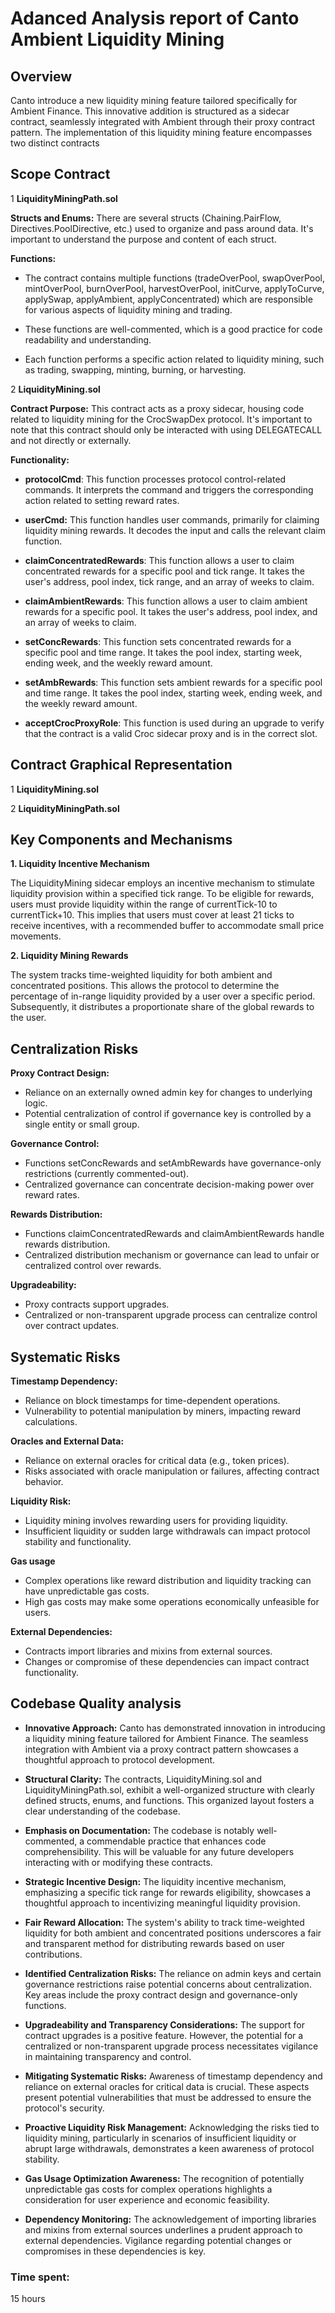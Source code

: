 


# Adanced Analysis report of Canto Ambient Liquidity Mining 



## Overview

Canto introduce a new liquidity mining feature tailored specifically for Ambient Finance. This innovative addition is structured as a sidecar contract, seamlessly integrated with Ambient through their proxy contract pattern. The implementation of this liquidity mining feature encompasses two distinct contracts



## Scope Contract

1 **LiquidityMiningPath.sol**


**Structs and Enums:** There are several structs (Chaining.PairFlow, Directives.PoolDirective, etc.) used to organize and pass around data. It's important to understand the purpose and content of each struct.

**Functions:**

- The contract contains multiple functions (tradeOverPool, swapOverPool, mintOverPool, burnOverPool, harvestOverPool, initCurve, applyToCurve, applySwap, applyAmbient, applyConcentrated) which are responsible for various aspects of liquidity mining and trading.

- These functions are well-commented, which is a good practice for code readability and understanding.

- Each function performs a specific action related to liquidity mining, such as trading, swapping, minting, burning, or harvesting.


2 **LiquidityMining.sol**

**Contract Purpose:** This contract acts as a proxy sidecar, housing code related to liquidity mining for the CrocSwapDex protocol. It's important to note that this contract should only be interacted with using DELEGATECALL and not directly or externally.

**Functionality:**

- **protocolCmd**: This function processes protocol control-related commands. It interprets the command and triggers the corresponding action related to setting reward rates.

- **userCmd:** This function handles user commands, primarily for claiming liquidity mining rewards. It decodes the input and calls the relevant claim function.

- **claimConcentratedRewards**: This function allows a user to claim concentrated rewards for a specific pool and tick range. It takes the user's address, pool index, tick range, and an array of weeks to claim.

- **claimAmbientRewards**: This function allows a user to claim ambient rewards for a specific pool. It takes the user's address, pool index, and an array of weeks to claim.

- **setConcRewards**: This function sets concentrated rewards for a specific pool and time range. It takes the pool index, starting week, ending week, and the weekly reward amount.

- **setAmbRewards**: This function sets ambient rewards for a specific pool and time range. It takes the pool index, starting week, ending week, and the weekly reward amount.

- **acceptCrocProxyRole**: This function is used during an upgrade to verify that the contract is a valid Croc sidecar proxy and is in the correct slot.


## Contract Graphical Representation


1 **LiquidityMining.sol**



2 **LiquidityMiningPath.sol**

## Key Components and Mechanisms
**1. Liquidity Incentive Mechanism**

The LiquidityMining sidecar employs an incentive mechanism to stimulate liquidity provision within a specified tick range. To be eligible for rewards, users must provide liquidity within the range of currentTick-10 to currentTick+10. This implies that users must cover at least 21 ticks to receive incentives, with a recommended buffer to accommodate small price movements.

**2. Liquidity Mining Rewards**

The system tracks time-weighted liquidity for both ambient and concentrated positions. This allows the protocol to determine the percentage of in-range liquidity provided by a user over a specific period. Subsequently, it distributes a proportionate share of the global rewards to the user.


## Centralization Risks

**Proxy Contract Design:**

- Reliance on an externally owned admin key for changes to underlying logic.
- Potential centralization of control if governance key is controlled by a single entity or small group.

**Governance Control:**

- Functions setConcRewards and setAmbRewards have governance-only restrictions (currently commented-out).
- Centralized governance can concentrate decision-making power over reward rates.

**Rewards Distribution:**

- Functions claimConcentratedRewards and claimAmbientRewards handle rewards distribution.
- Centralized distribution mechanism or governance can lead to unfair or centralized control over rewards.

**Upgradeability:**

- Proxy contracts support upgrades.
- Centralized or non-transparent upgrade process can centralize control over contract updates.

## Systematic Risks

**Timestamp Dependency:**

- Reliance on block timestamps for time-dependent operations.
- Vulnerability to potential manipulation by miners, impacting reward calculations.

**Oracles and External Data:**

- Reliance on external oracles for critical data (e.g., token prices).
- Risks associated with oracle manipulation or failures, affecting contract behavior.

**Liquidity Risk:**

- Liquidity mining involves rewarding users for providing liquidity.
- Insufficient liquidity or sudden large withdrawals can impact protocol stability and functionality.

**Gas usage**
- Complex operations like reward distribution and liquidity tracking can have unpredictable gas costs.
- High gas costs may make some operations economically unfeasible for users.

**External Dependencies:**

- Contracts import libraries and mixins from external sources.
- Changes or compromise of these dependencies can impact contract functionality.


## Codebase Quality analysis

- **Innovative Approach:** Canto has demonstrated innovation in introducing a liquidity mining feature tailored for Ambient Finance. The seamless integration with Ambient via a proxy contract pattern showcases a thoughtful approach to protocol development.

- **Structural Clarity:** The contracts, LiquidityMining.sol and LiquidityMiningPath.sol, exhibit a well-organized structure with clearly defined structs, enums, and functions. This organized layout fosters a clear understanding of the codebase.

- **Emphasis on Documentation:** The codebase is notably well-commented, a commendable practice that enhances code comprehensibility. This will be valuable for any future developers interacting with or modifying these contracts.

- **Strategic Incentive Design:** The liquidity incentive mechanism, emphasizing a specific tick range for rewards eligibility, showcases a thoughtful approach to incentivizing meaningful liquidity provision.

- **Fair Reward Allocation:** The system's ability to track time-weighted liquidity for both ambient and concentrated positions underscores a fair and transparent method for distributing rewards based on user contributions.

- **Identified Centralization Risks:** The reliance on admin keys and certain governance restrictions raise potential concerns about centralization. Key areas include the proxy contract design and governance-only functions.

- **Upgradeability and Transparency Considerations:** The support for contract upgrades is a positive feature. However, the potential for a centralized or non-transparent upgrade process necessitates vigilance in maintaining transparency and control.

- **Mitigating Systematic Risks:** Awareness of timestamp dependency and reliance on external oracles for critical data is crucial. These aspects present potential vulnerabilities that must be addressed to ensure the protocol's security.

- **Proactive Liquidity Risk Management:** Acknowledging the risks tied to liquidity mining, particularly in scenarios of insufficient liquidity or abrupt large withdrawals, demonstrates a keen awareness of protocol stability.

- **Gas Usage Optimization Awareness:** The recognition of potentially unpredictable gas costs for complex operations highlights a consideration for user experience and economic feasibility.

- **Dependency Monitoring:** The acknowledgement of importing libraries and mixins from external sources underlines a prudent approach to external dependencies. Vigilance regarding potential changes or compromises in these dependencies is key.


### Time spent:
15 hours